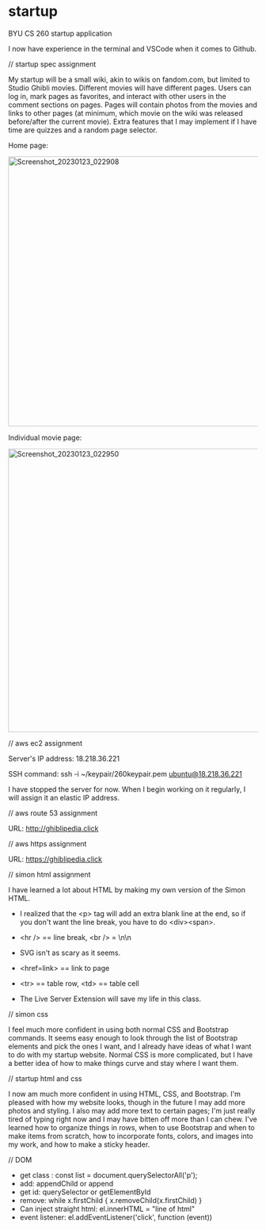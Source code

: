 # startup
BYU CS 260 startup application

I now have experience in the terminal and VSCode when it comes to Github.

// startup spec assignment

My startup will be a small wiki, akin to wikis on fandom.com, but limited to Studio Ghibli movies. Different movies will have different pages. Users can log in, mark pages as favorites, and interact with other users in the comment sections on pages. Pages will contain photos from the movies and links to other pages (at minimum, which movie on the wiki was released before/after the current movie). Extra features that I may implement if I have time are quizzes and a random page selector.

Home page:

<img width="545" alt="Screenshot_20230123_022908" src="https://user-images.githubusercontent.com/89886311/214154060-872fd881-4a8d-4370-999c-e39eac52f4e4.png">

Individual movie page:

<img width="572" alt="Screenshot_20230123_022950" src="https://user-images.githubusercontent.com/89886311/214154190-e91a0d8e-2dfc-479e-9138-090f2292e7bb.png">

// aws ec2 assignment

Server's IP address: 18.218.36.221	

SSH command: ssh -i ~/keypair/260keypair.pem ubuntu@18.218.36.221		

I have stopped the server for now. When I begin working on it regularly, I will assign it an elastic IP address.

// aws route 53 assignment

URL: http://ghiblipedia.click

// aws https assignment

URL: https://ghiblipedia.click

// simon html assignment

I have learned a lot about HTML by making my own version of the Simon HTML.

- I realized that the &lt;p&gt; tag will add an extra blank line at the end, so if you don't want the line break, you have to do &lt;div&gt;&lt;span&gt;.

- &lt;hr &sol;&gt; == line break, &lt;br &sol;&gt; = \n\n

- SVG isn't as scary as it seems.

- &lt;href=link&gt; == link to page

- &lt;tr&gt; == table row, &lt;td&gt; == table cell

- The Live Server Extension will save my life in this class.

// simon css

I feel much more confident in using both normal CSS and Bootstrap commands. It seems easy enough to look through the list of Bootstrap elements and pick the ones I want, and I already have ideas of what I want to do with my startup website. Normal CSS is more complicated, but I have a better idea of how to make things curve and stay where I want them.

// startup html and css

I now am much more confident in using HTML, CSS, and Bootstrap. I'm pleased with how my website looks, though in the future I may add more photos and styling. I also may add more text to certain pages; I'm just really tired of typing right now and I may have bitten off more than I can chew. I've learned how to organize things in rows, when to use Bootstrap and when to make items from scratch, how to incorporate fonts, colors, and images into my work, and how to make a sticky header.

// DOM

- get class : const list = document.querySelectorAll('p');
- add: appendChild or append
- get id: querySelector or getElementById
- remove: while x.firstChild { x.removeChild(x.firstChild) }
- Can inject straight html: el.innerHTML = "line of html"
- event listener: el.addEventListener('click', function (event))
